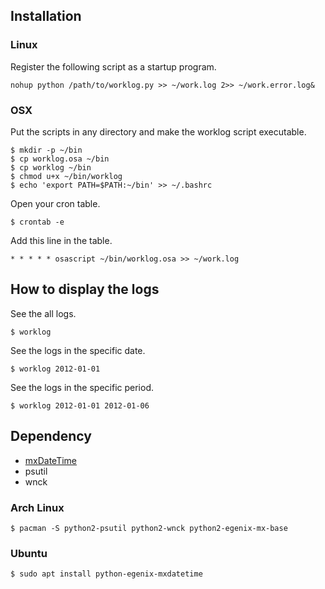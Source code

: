 Installation
------------

### Linux

Register the following script as a startup program.

    nohup python /path/to/worklog.py >> ~/work.log 2>> ~/work.error.log&

### OSX

Put the scripts in any directory and make the worklog script executable.

    $ mkdir -p ~/bin
    $ cp worklog.osa ~/bin
    $ cp worklog ~/bin
    $ chmod u+x ~/bin/worklog
    $ echo 'export PATH=$PATH:~/bin' >> ~/.bashrc

Open your cron table.

    $ crontab -e

Add this line in the table.

    * * * * * osascript ~/bin/worklog.osa >> ~/work.log

How to display the logs 
-----------------------

See the all logs.

    $ worklog

See the logs in the specific date.

    $ worklog 2012-01-01

See the logs in the specific period.

    $ worklog 2012-01-01 2012-01-06
    
Dependency
----------

* [mxDateTime](http://www.egenix.com/products/python/mxBase/mxDateTime/)
* psutil
* wnck

### Arch Linux

    $ pacman -S python2-psutil python2-wnck python2-egenix-mx-base

### Ubuntu

    $ sudo apt install python-egenix-mxdatetime
